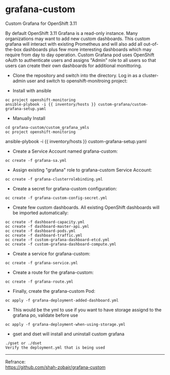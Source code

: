 # grafana-custom
Custom Grafana for OpenShift 3.11

By default OpenShift 3.11 Grafana is a read-only instance. Many organizations may want to add new custom dashboards. This custom grafana will interact with existing Prometheus and will also add all out-of-the-box dashboards plus few more interesting dashboards which may require from day to day operation. Custom Grafana pod uses OpenShift oAuth to authenticate users and assigns "Admin" role to all users so that users can create their own dashboards for additional monittoring.

* Clone the repository and switch into the directory. Log in as a cluster-admin user and switch to openshift-monitroing project:

* Install with ansible  
```
oc project openshift-monitoring  
ansible-plybook -i {{ inventory/hosts }} custom-grafana/custom-grafana-setup.yaml  
``` 
* Manually Install  
```
cd grafana-custom/custom_grafana_ymls  
oc project openshift-monitoring  
```
ansible-plybook -i {{ inventory/hosts }} custom-grafana-setup.yaml  
* Create a Service Account named grafana-custom:  
```
oc create -f grafana-sa.yml
```

* Assign existing "grafana" role to grafana-custom Service Account:
```
oc create -f grafana-clusterrolebinding.yml
```

* Create a secret for grafana-custom configuration:
```
oc create -f grafana-custom-config-secret.yml
```

* Create few custom dashboards. All existing OpenShift dashboards will be imported automatically:
```
oc create -f dashboard-capacity.yml
oc create -f dashboard-master-api.yml
oc create -f dashboard-pods.yml
oc create -f dashboard-traffic.yml
oc create -f custom-grafana-dashboard-etcd.yml  
oc create -f custom-grafana-dashboard-compute.yml  
```

* Create a service for grafana-custom:
```
oc create -f grafana-service.yml
```

* Create a route for the grafana-custom:
```
oc create -f grafana-route.yml
```

* Finally, create the grafana-custom Pod:
```
oc apply -f grafana-deployment-added-dashboard.yml   
```
* This would be the yml to use if you want to have storage assignd to the grafana po, validate before use  
```
oc apply -f grafana-deployment-when-using-storage.yml  
```

* gset and dset will install and uninstall custom grafana  
```
./gset or ./dset  
Verify the deployment.yml that is being used  
```

---
Refrance:  
https://github.com/shah-zobair/grafana-custom  
